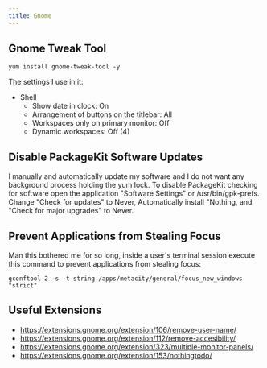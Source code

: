 ```yaml
---
title: Gnome
---
```


## Gnome Tweak Tool

```
yum install gnome-tweak-tool -y
```

The settings I use in it:

* Shell
  * Show date in clock: On
  * Arrangement of buttons on the titlebar: All
  * Workspaces only on primary monitor: Off
  * Dynamic workspaces: Off (4)

## Disable PackageKit Software Updates

I manually and automatically update my software and I do not want any
background process holding the yum lock. To disable PackageKit checking for
software open the application "Software Settings" or /usr/bin/gpk-prefs. Change
"Check for updates" to Never, Automatically install "Nothing, and "Check for
major upgrades" to Never.

## Prevent Applications from Stealing Focus

Man this bothered me for so long, inside a user's terminal session execute this
command to prevent applications from stealing focus:

```
gconftool-2 -s -t string /apps/metacity/general/focus_new_windows "strict"
```

## Useful Extensions

* https://extensions.gnome.org/extension/106/remove-user-name/
* https://extensions.gnome.org/extension/112/remove-accesibility/
* https://extensions.gnome.org/extension/323/multiple-monitor-panels/
* https://extensions.gnome.org/extension/153/nothingtodo/

